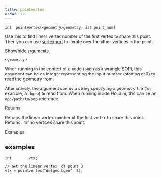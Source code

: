 ```yaml
---
title: pointvertex
order: 22
---
```

`int  pointvertex(<geometry>geometry, int point_num)`

Use this to find linear vertex number of the first vertex to share this point.
Then you can use [vertexnext](vertexnext.html "Returns the linear vertex number of the next vertex sharing a point with a given vertex.") to iterate over the other vertices in the point.

Show/hide arguments

`<geometry>`

When running in the context of a node (such as a wrangle SOP), this argument can be an integer representing the input number (starting at 0) to read the geometry from.

Alternatively, the argument can be a string specifying a geometry file (for example, a `.bgeo`) to read from. When running inside Houdini, this can be an `op:/path/to/sop` reference.

Returns

Returns the linear vertex number of the first vertex to share this point.
Returns `-1`if no vertices share this point.

Examples

## examples

```vex
int        vtx;

// Get the linear vertex  of point 3
vtx = pointvertex("defgeo.bgeo", 3);

```
